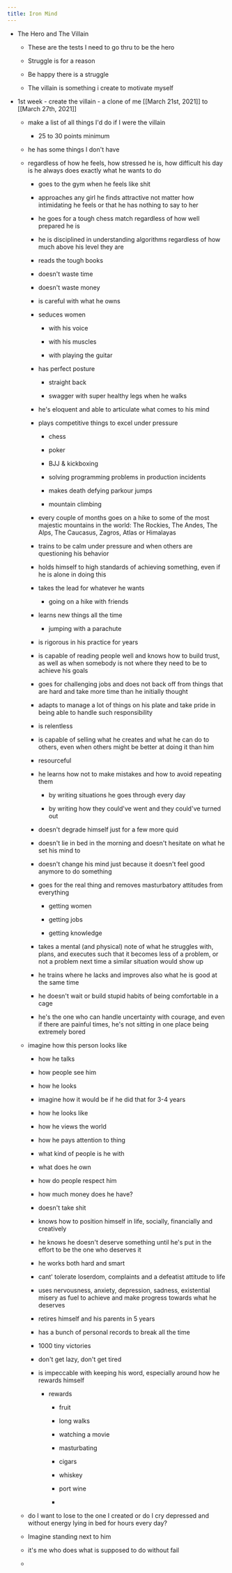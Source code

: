 ```yaml
---
title: Iron Mind
---
```


- The Hero and The Villain
	 - These are the tests I need to go thru to be the hero

	 - Struggle is for a reason

	 - Be happy there is a struggle

	 - The villain is something i create to motivate myself

- 1st week - create the villain - a clone of me [[March 21st, 2021]] to [[March 27th, 2021]]
	 - make a list of all things I'd do if I were the villain
		 - 25 to 30 points minimum

	 - he has some things I don't have

	 - regardless of how he feels, how stressed he is, how difficult his day is he always does exactly what he wants to do
		 - goes to the gym when he feels like shit

		 - approaches any girl he finds attractive not matter how intimidating he feels or that he has nothing to say to her

		 - he goes for a tough chess match regardless of how well prepared he is

		 - he is disciplined in understanding algorithms regardless of how much above his level they are

		 - reads the tough books

		 - doesn't waste time

		 - doesn't waste money

		 - is careful with what he owns

		 - seduces women 
			 - with his voice

			 - with his muscles 

			 - with playing the guitar

		 - has perfect posture
			 - straight back

			 - swagger with super healthy legs when he walks

		 - he's eloquent and able to articulate what comes to his mind

		 - plays competitive things to excel under pressure
			 - chess

			 - poker

			 - BJJ & kickboxing

			 - solving programming problems in production incidents

			 - makes death defying parkour jumps

			 - mountain climbing

		 - every couple of months goes on a hike to some of the most majestic mountains in the world: The Rockies, The Andes, The Alps, The Caucasus, Zagros, Atlas  or Himalayas

		 - trains to be calm under pressure and when others are questioning his behavior

		 - holds himself to high standards of achieving something, even if he is alone in doing this

		 - takes the lead for whatever he wants
			 - going on a hike with friends

		 - learns new things all the time
			 - jumping with a parachute

		 - is rigorous in his practice for years

		 - is capable of reading people well and knows how to build trust, as well as when somebody is not where they need to be to achieve his goals

		 - goes for challenging jobs and does not back off from things that are hard and take more time than he initially thought

		 - adapts to manage a lot of things on his plate and take pride in being able to handle such responsibility

		 - is relentless

		 - is capable of selling what he creates and what he can do to others, even when others might be better at doing it than him

		 - resourceful

		 - he learns how not to make mistakes and how to avoid repeating them
			 - by writing situations he goes through every day

			 - by writing how they could've went and they could've turned out

		 - doesn't degrade himself just for a few more quid

		 - doesn't lie in bed in the morning and doesn't hesitate on what he set his mind to

		 - doesn't change his mind just because it doesn't feel good anymore to do something

		 - goes for the real thing and removes masturbatory attitudes from everything
			 - getting women

			 - getting jobs

			 - getting knowledge

		 - takes a mental (and physical) note of what he struggles with, plans, and executes such that it becomes less of a problem, or not a problem next time a similar situation would show up

		 - he trains where he lacks and improves also what he is good at the same time

		 - he doesn't wait or build stupid habits of being comfortable in a cage

		 - he's the one who can handle uncertainty with courage, and even if there are painful times, he's not sitting in one place being extremely bored

	 - imagine how this person looks like
		 - how he talks

		 - how people see him

		 - how he looks

		 - imagine how it would be if he did that for 3-4 years

		 - how he looks like

		 - how he views the world

		 - how he pays attention to thing

		 - what kind of people is he with

		 - what does he own

		 - how do people respect him

		 - how much money does he have?

		 - doesn't take shit

		 - knows how to position himself in life, socially, financially and creatively

		 - he knows he doesn't deserve something until he's put in the effort to be the one who deserves it

		 - he works both hard and smart

		 - cant' tolerate loserdom, complaints and a defeatist attitude to life

		 - uses nervousness, anxiety, depression, sadness, existential misery as fuel to achieve and make progress towards what he deserves

		 - retires himself and his parents in 5 years

		 - has a bunch of personal records to break all the time

		 - 1000 tiny victories

		 - don't get lazy, don't get tired

		 - is impeccable with keeping his word, especially around how he rewards himself
			 - rewards
				 - fruit

				 - long walks

				 - watching a movie

				 - masturbating

				 - cigars

				 - whiskey

				 - port wine

				 - 

	 - do I want to lose to the one I created or do I cry depressed and without energy lying in bed for hours every day?

	 - Imagine standing next to him

	 - it's me who does what is supposed to do without fail

	 - 
